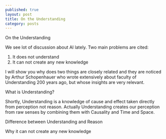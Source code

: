 ```yaml
---
published: true
layout: post
title: On the Understanding
category: posts
---
```


On the Understanding

We see lot of discussion about AI lately. Two main problems are cited: 

1. It does not understand
2. It can not create any new knowledge

I will show you why does two things are closely related and they are noticed by Arthur Schopenhauer who wrote extensively about faculty of Understanding 200 years ago, but whose insights are very relevant.

What is Understanding?

Shortly, Understanding is a knowledge of cause and effect taken directly from perception not reason. Actually Understanding creates our perception from raw senses by combining them with Causality and Time and Space.


Difference between Understanding and Reason

Why it can not create any new knowledge



